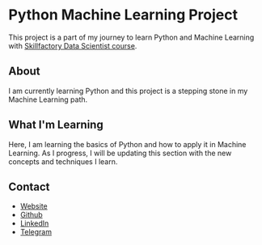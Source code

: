 # Python Machine Learning Project

This project is a part of my journey to learn Python and Machine Learning with [Skillfactory Data Scientist course](https://skillfactory.ru/data-scientist-pro-mgu).

## About

I am currently learning Python and this project is a stepping stone in my Machine Learning path.

## What I'm Learning

Here, I am learning the basics of Python and how to apply it in Machine Learning. As I progress, I will be updating this section with the new concepts and techniques I learn.

## Contact

- [Website]
- [Github]
- [LinkedIn]
- [Telegram]

[Website]: https://holakirr.com
[Github]: https://github.com/holakirr
[LinkedIn]: https://www.linkedin.com/in/holakirr
[Telegram]: https://t.me/holakirr
